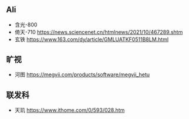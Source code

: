 #

## Ali

* 含光-800
* 倚天-710
https://news.sciencenet.cn/htmlnews/2021/10/467289.shtm
* 玄铁
https://www.163.com/dy/article/GMLUATKF0511B8LM.html 


## 旷视
- 河图 
https://megvii.com/products/software/megvii_hetu

## 联发科
- 天玑
https://www.ithome.com/0/593/028.htm 